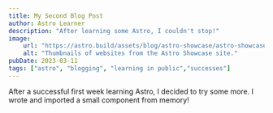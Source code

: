 ```yaml
---
title: My Second Blog Post
author: Astro Learner
description: "After learning some Astro, I couldn't stop!"
image: 
    url: "https://astro.build/assets/blog/astro-showcase/astro-showcase-screenshot.jpg"
    alt: "Thumbnails of websites from the Astro Showcase site."
pubDate: 2023-03-11
tags: ["astro", "blogging", "learning in public","successes"]
---
```

After a successful first week learning Astro, I decided to try some more. I wrote and imported a small component from memory!